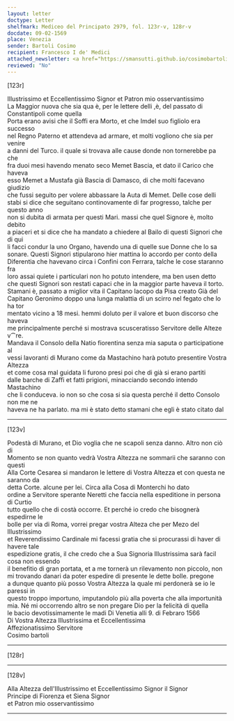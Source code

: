 ```yaml
---
layout: letter
doctype: Letter
shelfmark: Mediceo del Principato 2979, fol. 123r-v, 128r-v
docdate: 09-02-1569
place: Venezia
sender: Bartoli Cosimo
recipient: Francesco I de' Medici
attached_newsletter: <a href="https://smansutti.github.io/cosimobartoli/texts/3080_060/">3080_060</a>
reviewed: "No"
---
```


[123r]  
  
  
Illustrissimo et Eccellentissimo Signor et Patron mio osservantissimo  
La Maggior nuova che sia qua è, per le lettere delli ,è, del passato di Constantipoli come quella  
Porta erano avisi che il Soffi era Morto, et che Imdel suo figliolo era successo  
nel Regno Paterno et attendeva ad armare, et molti vogliono che sia per venire  
a danni del Turco. il quale si trovava alle cause donde non tornerebbe pa che  
fra duoi mesi havendo menato seco Memet Bascia, et dato il Carico che haveva  
esso Memet a Mustafa già Bascia di Damasco, di che molti facevano giudizio  
che fussi seguito per volere abbassare la Auta di Memet. Delle cose delli  
stabi si dice che seguitano continovamente di far progresso, talche per questo anno  
non si dubita di armata per questi Mari. massi che quel Signore è, molto debito  
a piaceri et si dice che ha mandato a chiedere al Bailo di questi Signori che di qui  
li facci condur la uno Organo, havendo una di quelle sue Donne che lo sa  
sonare. Questi Signori stipularono hier mattina lo accordo per conto della  
Diferentia che havevano circa i Confini con Ferrara, talche le cose staranno fra  
loro assai quiete i particulari non ho potuto intendere, ma ben usen detto  
che questi Signori son restati capaci che in la maggior parte haveva il torto.  
Stamani è, passato a miglior vita il Capitano Iacopo da Pisa creato Già del  
Capitano Geronimo doppo una lunga malattia di un scirro nel fegato che lo ha tor  
mentato vicino a 18 mesi. hemmi doluto per il valore et buon discorso che haveva  
me principalmente perché si mostrava scusceratisso Servitore delle Alteze v⁀re.  
Mandava il Consolo della Natio fiorentina senza mia saputa o participatione al  
vessi lavoranti di Murano come da Mastachino harà potuto presentire Vostra Altezza  
et come cosa mal guidata li furono presi poi che di già si erano partiti  
dalle barche di Zaffi et fatti prigioni, minacciando secondo intendo Mastachino  
che li conduceva. io non so che cosa si sia questa perché il detto Consolo non me ne  
haveva ne ha parlato. ma mi è stato detto stamani che egli è stato citato dal  
  
---  

[123v]  
  
  
Podestà di Murano, et Dio voglia che ne scapoli senza danno. Altro non ciò di  
Momento se non quanto vedrà Vostra Altezza ne sommarii che saranno con questi  
Alla Corte Cesarea si mandaron le lettere di Vostra Altezza et con questa ne saranno da  
detta Corte. alcune per lei. Circa alla Cosa di Monterchi ho dato  
ordine a Servitore sperante Neretti che faccia nella espeditione in persona di Curtio  
tutto quello che di costà occorre. Et perché io credo che bisognerà espedirne le  
bolle per via di Roma, vorrei pregar vostra Alteza che per Mezo del Illustrissimo  
et Reverendissimo Cardinale mi facessi gratia che si procurassi di haver di havere tale  
espedizione gratis, il che credo che a Sua Signoria Illustrissima sarà facil cosa non essendo  
il benefitio di gran portata, et a me tornerà un rilevamento non piccolo, non  
mi trovando danari da poter espedire di presente le dette bolle. pregone  
a dunque quanto più posso Vostra Altezza la quale mi perdonerà se io le paressi in  
questo troppo importuno, imputandolo più alla poverta che alla importunità  
mia. Né mi occorrendo altro se non pregare Dio per la felicità di quella  
le bacio devotissimamente le madi Di Venetia alli 9. di Febraro 1566  
Di Vostra Altezza Illustrissima et Eccellentissima  
Affezionatissimo Servitore  
Cosimo bartoli  
  
---  

[128r]  
  
  
  
---  

[128v]  
  
  
Alla Altezza dell'Illustrissimo et Eccellentissimo Signor il Signor  
Principe di Fiorenza et Siena Signor  
et Patron mio osservantissimo  
  
---  


